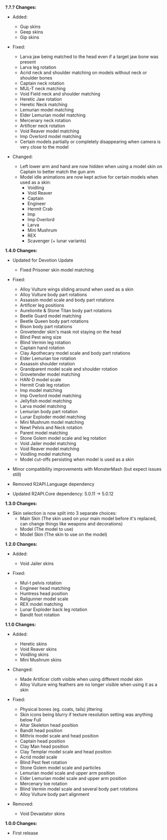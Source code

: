 **?.?.? Changes:**

* Added:
  * Gup skins
  * Geep skins
  * Gip skins

* Fixed:
  * Larva jaw being matched to the head even if a target jaw bone was present
  * Larva leg rotation
  * Acrid neck and shoulder matching on models without neck or shoulder bones
  * Captain neck rotation
  * MUL-T neck matching
  * Void Field neck and shoulder matching
  * Heretic Jaw rotation
  * Heretic Neck matching
  * Lemurian model matching
  * Elder Lemurian model matching
  * Mercenary neck rotation
  * Artificer neck rotation
  * Void Reaver model matching
  * Imp Overlord model matching
  * Certain models partially or completely disappearing when camera is very close to the model

* Changed:
  * Left lower arm and hand are now hidden when using a model skin on Captain to better match the gun arm
  * Model idle animations are now kept active for certain models when used as a skin:
    * Voidling
    * Void Reaver
    * Captain
    * Engineer
    * Hermit Crab
    * Imp
    * Imp Overlord
    * Larva
    * Mini Mushrum
    * REX
    * Scavenger (+ lunar variants)

**1.4.0 Changes:**

* Updated for Devotion Update
  * Fixed Prisoner skin model matching

* Fixed:
  * Alloy Vulture wings sliding around when used as a skin
  * Alloy Vulture body part rotations
  * Assassin model scale and body part rotations
  * Artificer leg positions
  * Aurelionite & Stone Titan body part rotations
  * Beetle Guard model matching
  * Beetle Queen body part rotations
  * Bison body part rotations
  * Grovetender skin's mask not staying on the head
  * Blind Pest wing size
  * Blind Vermin leg rotation
  * Captain hand rotation
  * Clay Apothecary model scale and body part rotations
  * Elder Lemurian toe rotation
  * Assassin shoulder rotation
  * Grandparent model scale and shoulder rotation
  * Grovetender model matching
  * HAN-D model scale
  * Hermit Crab leg rotation
  * Imp model matching
  * Imp Overlord model matching
  * Jellyfish model matching
  * Larva model matching
  * Lemurian body part rotation
  * Lunar Exploder model matching
  * Mini Mushrum model matching
  * Newt Pelvis and Neck rotation
  * Parent model matching
  * Stone Golem model scale and leg rotation
  * Void Jailer model matching
  * Void Reaver model matching
  * Voidling model matching
  * Model cut-offs persisting when model is used as a skin

* Minor compatibility improvements with MonsterMash (but expect issues still)

* Removed R2API.Language dependency
* Updated R2API.Core dependency: 5.0.11 -> 5.0.12

**1.3.0 Changes:**

* Skin selection is now split into 3 separate choices:
  * Main Skin (The skin used on your main model before it's replaced, can change things like weapons and decorations)
  * Model (The model to use)
  * Model Skin (The skin to use on the model)

**1.2.0 Changes:**

* Added:
  * Void Jailer skins

* Fixed:
  * Mul-t pelvis rotation
  * Engineer head matching
  * Huntress head position
  * Railgunner model scale
  * REX model matching
  * Lunar Exploder back leg rotation
  * Bandit foot rotation

**1.1.0 Changes:**

* Added:
  * Heretic skins
  * Void Reaver skins
  * Voidling skins
  * Mini Mushrum skins

* Changed:
  * Made Artificer cloth visible when using different model skin
  * Alloy Vulture wing feathers are no longer visible when using it as a skin

* Fixed:
  * Physical bones (eg. coats, tails) jittering
  * Skin icons being blurry if texture resolution setting was anything below Full
  * Altar Skeleton head position
  * Bandit head position
  * Mithrix model scale and head position
  * Captain head position
  * Clay Man head position
  * Clay Templar model scale and head position
  * Acrid model scale
  * Blind Pest feet rotation
  * Stone Golem model scale and particles
  * Lemurian model scale and upper arm position
  * Elder Lemurian model scale and upper arm position
  * Mercenary toe rotation
  * Blind Vermin model scale and several body part rotations
  * Alloy Vulture body part alignment

* Removed:
  * Void Devastator skins

**1.0.0 Changes:**

* First release